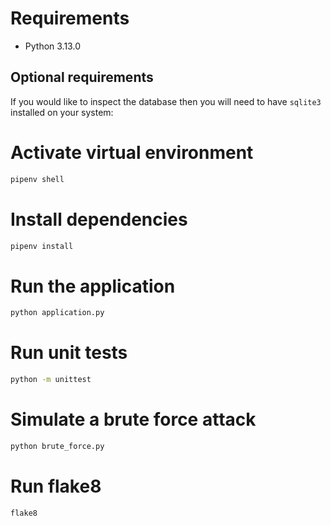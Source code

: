 # Requirements
- Python 3.13.0

## Optional requirements
If you would like to inspect the database then you will need to have `sqlite3` installed on your system:

# Activate virtual environment
```bash
pipenv shell
```

# Install dependencies
```bash
pipenv install
```

# Run the application
```bash
python application.py
```

# Run unit tests
```bash
python -m unittest
```

# Simulate a brute force attack
```bash
python brute_force.py
```

# Run flake8
```bash
flake8
```

